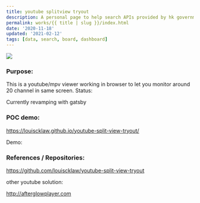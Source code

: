 ```yaml
---
title: youtube splitview tryout
description: A personal page to help search APIs provided by hk government. Also trying using gatsby.
permalink: works/{{ title | slug }}/index.html
date: '2020-11-18'
updated: '2021-02-12'
tags: [data, search, board, dashboard]
---
```


![](/images/works/youtube-splitview-tryout.png)

### Purpose:

This is a youtube/mpv viewer working in browser to let you monitor around 20 channel in same screen. Status:

Currently revamping with gatsby

### POC demo:

<a href="https://louiscklaw.github.io/youtube-split-view-tryout/">
  https://louiscklaw.github.io/youtube-split-view-tryout/
</a>

Demo:

### References / Repositories:

<a href="https://github.com/louiscklaw/youtube-split-view-tryout">
  https://github.com/louiscklaw/youtube-split-view-tryout
</a>

other youtube solution:

<a href="http://afterglowplayer.com">
  http://afterglowplayer.com
</a>
